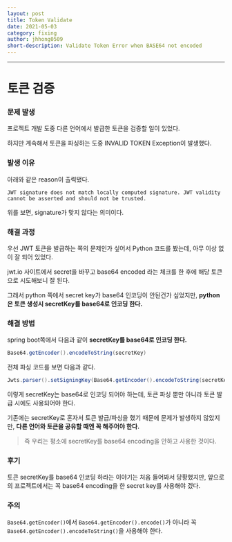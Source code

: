 ```yaml
---
layout: post
title: Token Validate
date: 2021-05-03
category: fixing
author: jhhong0509
short-description: Validate Token Error when BASE64 not encoded
---
```

------

# 토큰 검증

### 문제 발생

프로젝트 개발 도중 다른 언어에서 발급한 토큰을 검증할 일이 있었다.

하지만 계속해서 토큰을 파싱하는 도중 INVALID TOKEN Exception이 발생했다.

### 발생 이유

아래와 같은 reason이 출력됐다.

`JWT signature does not match locally computed signature. JWT validity cannot be asserted and should not be trusted.`

위를 보면, signature가 맞지 않다는 의미이다.

### 해결 과정

우선 JWT 토큰을 발급하는 쪽의 문제인가 싶어서 Python 코드를 봤는데, 아무 이상 없이 잘 되어 있었다.

jwt.io 사이트에서 secret을 바꾸고 base64 encoded 라는 체크를 한 후에 해당 토큰으로 시도해보니 잘 된다.

그래서 python 쪽에서 secret key가 base64 인코딩이 안된건가 싶었지만, **python은 토큰 생성시 secretKey를 base64로 인코딩 한다.**

### 해결 방법

spring boot쪽에서 다음과 같이 **secretKey를 base64로 인코딩 한다.**

``` java
Base64.getEncoder().encodeToString(secretKey)
```

전체 파싱 코드를 보면 다음과 같다.

``` java
Jwts.parser().setSigningKey(Base64.getEncoder().encodeToString(secretKey)).parseClaimsJws(token).getBody().getSubject();
```

이렇게 secretKey는 base64로 인코딩 되어야 하는데, 토큰 파싱 뿐만 아니라 토큰 발급 시에도 사용되어야  한다.

기존에는 secretKey로 혼자서 토큰 발급/파싱을 했기 때문에 문제가 발생하지 않았지만, **다른 언어와 토큰을 공유할 때엔 꼭 해주어야 한다.**

> 즉 우리는 평소에 secretKey를 base64 encoding을 안하고 사용한 것이다.

### 후기

토큰 secretKey를 base64 인코딩 하라는 이야기는 처음 들어봐서 당황했지만, 앞으로의 프로젝트에서는 꼭 base64 encoding을 한 secret key를 사용해야 겠다.

### 주의

`Base64.getEncoder()`에서 `Base64.getEncoder().encode()`가 아니라 꼭 `Base64.getEncoder().encodeToString()`을 사용해야 한다.